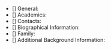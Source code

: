 - [] General:
- [] Academics:
- [] Contacts:
- [] Biographical Information:
- [] Family:
- [] Additional Background Information:
